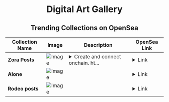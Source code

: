 <div align="center">

# Digital Art Gallery

## Trending Collections on OpenSea

| Collection Name                       | Image                                                                                     | Description                       | OpenSea Link                                                                                          |
|---------------------------------------|-------------------------------------------------------------------------------------------|-----------------------------------|--------------------------------------------------------------------------------------------------------|
| **Zora Posts** | ![Image](https://i.seadn.io/s/raw/files/b99dc9107f6b9ecfbebb202f6fa10c96.jpg?w=500&auto=format?w=200&auto=format) | <details><summary>Create and connect onchain. ht...</summary>Create and connect onchain. https://zora.co</details> | <details><summary>Link</summary>[Zora Posts](https://opensea.io/collection/zora-posts-26268)</details> |
| **Alone** | ![Image](https://i.seadn.io/s/raw/files/8ed0c480d4d9a66658a4cfe5628ef352.webp?w=500&auto=format?w=200&auto=format) |  | <details><summary>Link</summary>[Alone](https://opensea.io/collection/alone-231)</details> |
| **Rodeo posts** | ![Image](https://i.seadn.io/s/raw/files/faa72de8970bcd4170e6f0f70bb9e14c.png?w=500&auto=format?w=200&auto=format) |  | <details><summary>Link</summary>[Rodeo posts](https://opensea.io/collection/rodeo-posts-10905)</details> |

</div>